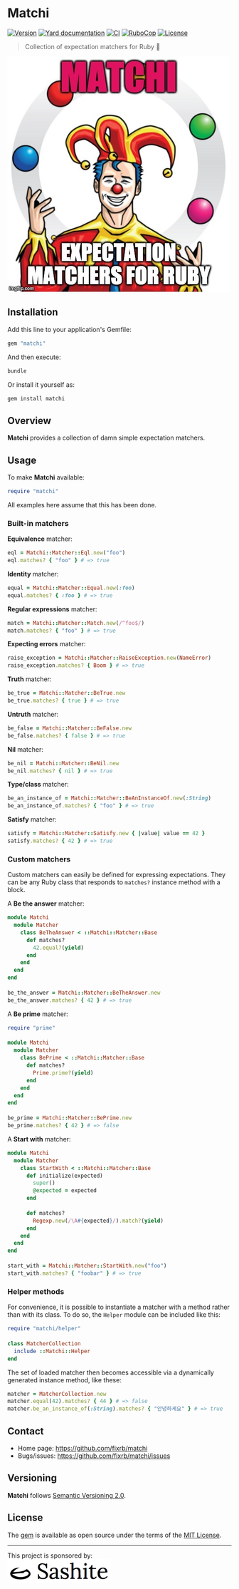 # Matchi

[![Version](https://img.shields.io/github/v/tag/fixrb/matchi?label=Version&logo=github)](https://github.com/fixrb/matchi/releases)
[![Yard documentation](https://img.shields.io/badge/Yard-documentation-blue.svg?logo=github)](https://rubydoc.info/github/fixrb/matchi/main)
[![CI](https://github.com/fixrb/matchi/workflows/CI/badge.svg?branch=main)](https://github.com/fixrb/matchi/actions?query=workflow%3Aci+branch%3Amain)
[![RuboCop](https://github.com/fixrb/matchi/workflows/RuboCop/badge.svg?branch=main)](https://github.com/fixrb/matchi/actions?query=workflow%3Arubocop+branch%3Amain)
[![License](https://img.shields.io/github/license/fixrb/matchi?label=License&logo=github)](https://github.com/fixrb/matchi/raw/main/LICENSE.md)

> Collection of expectation matchers for Ruby 🤹

![A rubyist juggling between colored balls representing expectation matchers](https://github.com/fixrb/matchi/raw/main/img/matchi.jpg)

## Installation

Add this line to your application's Gemfile:

```ruby
gem "matchi"
```

And then execute:

```sh
bundle
```

Or install it yourself as:

```sh
gem install matchi
```

## Overview

__Matchi__ provides a collection of damn simple expectation matchers.

## Usage

To make __Matchi__ available:

```ruby
require "matchi"
```

All examples here assume that this has been done.

### Built-in matchers

**Equivalence** matcher:

```ruby
eql = Matchi::Matcher::Eql.new("foo")
eql.matches? { "foo" } # => true
```

**Identity** matcher:

```ruby
equal = Matchi::Matcher::Equal.new(:foo)
equal.matches? { :foo } # => true
```

**Regular expressions** matcher:

```ruby
match = Matchi::Matcher::Match.new(/^foo$/)
match.matches? { "foo" } # => true
```

**Expecting errors** matcher:

```ruby
raise_exception = Matchi::Matcher::RaiseException.new(NameError)
raise_exception.matches? { Boom } # => true
```

**Truth** matcher:

```ruby
be_true = Matchi::Matcher::BeTrue.new
be_true.matches? { true } # => true
```

**Untruth** matcher:

```ruby
be_false = Matchi::Matcher::BeFalse.new
be_false.matches? { false } # => true
```

**Nil** matcher:

```ruby
be_nil = Matchi::Matcher::BeNil.new
be_nil.matches? { nil } # => true
```

**Type/class** matcher:

```ruby
be_an_instance_of = Matchi::Matcher::BeAnInstanceOf.new(:String)
be_an_instance_of.matches? { "foo" } # => true
```

**Satisfy** matcher:

```ruby
satisfy = Matchi::Matcher::Satisfy.new { |value| value == 42 }
satisfy.matches? { 42 } # => true
```

### Custom matchers

Custom matchers can easily be defined for expressing expectations.
They can be any Ruby class that responds to `matches?` instance method with a block.

A **Be the answer** matcher:

```ruby
module Matchi
  module Matcher
    class BeTheAnswer < ::Matchi::Matcher::Base
      def matches?
        42.equal?(yield)
      end
    end
  end
end

be_the_answer = Matchi::Matcher::BeTheAnswer.new
be_the_answer.matches? { 42 } # => true
```

A **Be prime** matcher:

```ruby
require "prime"

module Matchi
  module Matcher
    class BePrime < ::Matchi::Matcher::Base
      def matches?
        Prime.prime?(yield)
      end
    end
  end
end

be_prime = Matchi::Matcher::BePrime.new
be_prime.matches? { 42 } # => false
```

A **Start with** matcher:

```ruby
module Matchi
  module Matcher
    class StartWith < ::Matchi::Matcher::Base
      def initialize(expected)
        super()
        @expected = expected
      end

      def matches?
        Regexp.new(/\A#{expected}/).match?(yield)
      end
    end
  end
end

start_with = Matchi::Matcher::StartWith.new("foo")
start_with.matches? { "foobar" } # => true
```

### Helper methods

For convenience, it is possible to instantiate a matcher with a method rather than with its class.
To do so, the `Helper` module can be included like this:

```ruby
require "matchi/helper"

class MatcherCollection
  include ::Matchi::Helper
end
```

The set of loaded matcher then becomes accessible via a dynamically generated instance method, like these:

```ruby
matcher = MatcherCollection.new
matcher.equal(42).matches? { 44 } # => false
matcher.be_an_instance_of(:String).matches? { "안녕하세요" } # => true
```

## Contact

* Home page: https://github.com/fixrb/matchi
* Bugs/issues: https://github.com/fixrb/matchi/issues

## Versioning

__Matchi__ follows [Semantic Versioning 2.0](https://semver.org/).

## License

The [gem](https://rubygems.org/gems/matchi) is available as open source under the terms of the [MIT License](https://opensource.org/licenses/MIT).

***

<p>
  This project is sponsored by:<br />
  <a href="https://sashite.com/"><img
    src="https://github.com/fixrb/matchi/raw/main/img/sashite.png"
    alt="Sashite" /></a>
</p>
